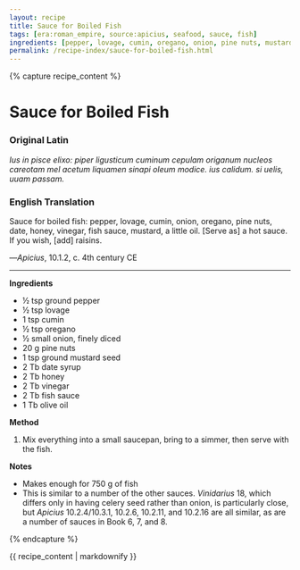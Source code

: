```yaml
---
layout: recipe
title: Sauce for Boiled Fish
tags: [era:roman_empire, source:apicius, seafood, sauce, fish]
ingredients: [pepper, lovage, cumin, oregano, onion, pine nuts, mustard, date syrup, honey, vinegar, fish sauce, olive oil]
permalink: /recipe-index/sauce-for-boiled-fish.html
---
```


{% capture recipe_content %}
# Sauce for Boiled Fish

### Original Latin
*Ius in pisce elixo: piper ligusticum cuminum cepulam origanum nucleos careotam mel acetum liquamen sinapi oleum modice. ius calidum. si uelis, uuam passam.*

### English Translation
Sauce for boiled fish: pepper, lovage, cumin, onion, oregano, pine nuts, date, honey, vinegar, fish sauce, mustard, a little oil. [Serve as] a hot sauce. If you wish, [add] raisins.

—*Apicius*, 10.1.2, c. 4th century CE

___

**Ingredients**

* ½ tsp ground pepper  
* ½ tsp lovage  
* 1 tsp cumin  
* ½ tsp oregano  
* ½ small onion, finely diced  
* 20 g pine nuts  
* 1 tsp ground mustard seed  
* 2 Tb date syrup  
* 2 Tb honey  
* 2 Tb vinegar  
* 2 Tb fish sauce  
* 1 Tb olive oil

**Method**

1. Mix everything into a small saucepan, bring to a simmer, then serve with the fish.

**Notes**

* Makes enough for 750 g of fish  
* This is similar to a number of the other sauces. *Vinidarius* 18, which differs only in having celery seed rather than onion, is particularly close, but *Apicius* 10.2.4/10.3.1, 10.2.6, 10.2.11, and 10.2.16 are all similar, as are a number of sauces in Book 6, 7, and 8\.

{% endcapture %}

{{ recipe_content | markdownify }}